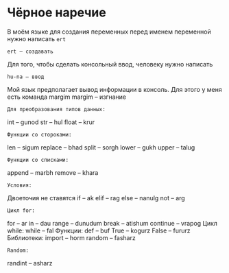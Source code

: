# Чёрное наречие

В моём языке для создания переменных перед именем переменной нужно написать `ert`

```
ert – создавать
```

Для того, чтобы сделать консольный ввод, человеку нужно написать 

```
hu-na – ввод
```

Мой язык предполагает вывод информации в консоль. Для этого у меня есть команда margim
margim – изгнание

	Для преобразования типов данных:
int – gunod
str – hul
float – krur
	
	Функции со стороками:
len – sigum
replace – bhad
split – sorgh
lower – gukh
upper – talug

	Функции со списками:
append – marbh
remove – khara

	Условия:
Двоеточия не ставятся
if – ak
elif – rag
else – nanulg
not – arg

	Цикл for:
for – ar
in – dau
range – dunudum
break – atishum
continue – vrapog
	Цикл while:
while – fal
	Функции:
def – buf
True – kogurz
False – fururz
	Библиотеки:
import – horm
random – fasharz

	Random:
randint – asharz






